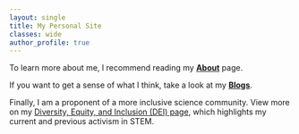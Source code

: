```yaml
---
layout: single
title: My Personal Site
classes: wide
author_profile: true
---
```

To learn more about me, I recommend reading my [**About**](https://greyes1996.github.io/about/) page.

If you want to get a sense of what I think, take a look at my [**Blogs**](https://greyes1996.github.io/blog). 

Finally, I am a proponent of a more inclusive science community. View more on my [Diversity, Equity, and Inclusion (DEI) page](https://greyes1996.github.io/dei), which highlights my current and previous activism in STEM. 
